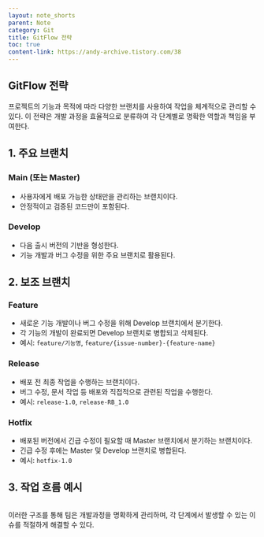 ```yaml
---
layout: note_shorts
parent: Note
category: Git
title: GitFlow 전략
toc: true
content-link: https://andy-archive.tistory.com/38
---
```


## GitFlow 전략
프로젝트의 기능과 목적에 따라 다양한 브랜치를 사용하여 작업을 체계적으로 관리할 수 있다. 이 전략은 개발 과정을 효율적으로 분류하여 각 단계별로 명확한 역할과 책임을 부여한다.

## 1. 주요 브랜치
### Main (또는 Master)
- 사용자에게 배포 가능한 상태만을 관리하는 브랜치이다.
- 안정적이고 검증된 코드만이 포함된다.

### Develop
- 다음 출시 버전의 기반을 형성한다.
- 기능 개발과 버그 수정을 위한 주요 브랜치로 활용된다.

## 2. 보조 브랜치
### Feature
- 새로운 기능 개발이나 버그 수정을 위해 Develop 브랜치에서 분기한다.
- 각 기능의 개발이 완료되면 Develop 브랜치로 병합되고 삭제된다.
- 예시: `feature/기능명`, `feature/{issue-number}-{feature-name}`

### Release
- 배포 전 최종 작업을 수행하는 브랜치이다.
- 버그 수정, 문서 작업 등 배포와 직접적으로 관련된 작업을 수행한다.
- 예시: `release-1.0`, `release-RB_1.0`

### Hotfix
- 배포된 버전에서 긴급 수정이 필요할 때 Master 브랜치에서 분기하는 브랜치이다.
- 긴급 수정 후에는 Master 및 Develop 브랜치로 병합된다.
- 예시: `hotfix-1.0`

## 3. 작업 흐름 예시

<img class="cdn-img" id="gitflow-흐름도.png">

이러한 구조를 통해 팀은 개발과정을 명확하게 관리하며, 각 단계에서 발생할 수 있는 이슈를 적절하게 해결할 수 있다.
